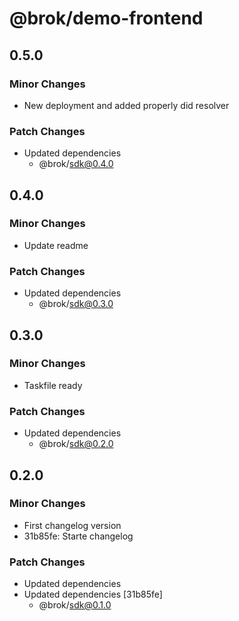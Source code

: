 # @brok/demo-frontend

## 0.5.0

### Minor Changes

- New deployment and added properly did resolver

### Patch Changes

- Updated dependencies
  - @brok/sdk@0.4.0

## 0.4.0

### Minor Changes

- Update readme

### Patch Changes

- Updated dependencies
  - @brok/sdk@0.3.0

## 0.3.0

### Minor Changes

- Taskfile ready

### Patch Changes

- Updated dependencies
  - @brok/sdk@0.2.0

## 0.2.0

### Minor Changes

- First changelog version
- 31b85fe: Starte changelog

### Patch Changes

- Updated dependencies
- Updated dependencies [31b85fe]
  - @brok/sdk@0.1.0

